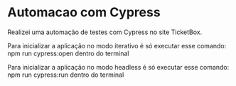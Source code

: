 # Automacao com Cypress
 Realizei uma automação de testes com Cypress no site TicketBox.
 
 Para inicializar a aplicação no modo iterativo é só executar esse comando: npm run cypress:open dentro do terminal
 
 Para inicializar a aplicação no modo headless é só executar esse comando: npm run cypress:run dentro do terminal
